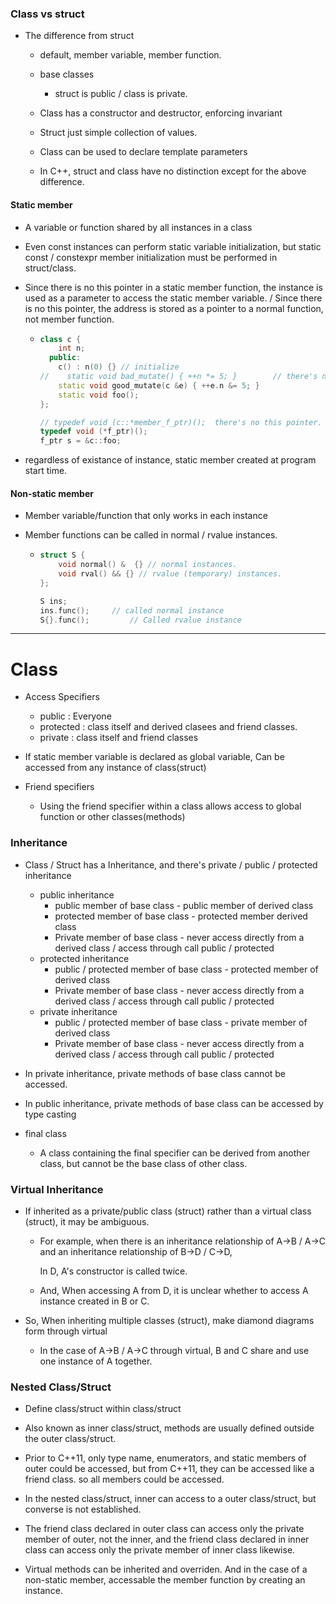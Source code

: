 ### Class vs struct

* The difference from struct

  * default, member variable, member function.

  * base classes

    * struct is public / class is  private.

  * Class has a constructor and destructor, enforcing invariant

  * Struct just simple collection of values.

  * Class can be used to declare template parameters

    

  * In C++, struct and class have no distinction except for the above difference.

#### Static member

* A variable or function shared by all instances in a class

* Even const instances can perform static variable initialization, but static const / constexpr member initialization must be performed in struct/class.

* Since there is no this pointer in a static member function, the instance is used as a parameter to access the static member variable. /  Since there is no this pointer, the address is stored as a pointer to a normal function, not member function.

  * ```c++
    class c {
        int n;
      public:
        c() : n(0) {} // initialize
    //    static void bad_mutate() { ++n *= 5; }  		// there's no this pointer
        static void good_mutate(c &e) { ++e.n &= 5; }
      	static void foo();
    };
    
    // typedef void (c::*member_f_ptr)();  there's no this pointer.
    typedef void (*f_ptr)();
    f_ptr s = &c::foo;
    ```

* regardless of existance of instance, static member created at program start time.



#### Non-static member

* Member variable/function that only works in each instance

* Member functions can be called in normal / rvalue instances.

  * ```c++
    struct S {
        void normal() &  {} // normal instances.
        void rval() && {} // rvalue (temporary) instances.
    };
    
    S ins;
    ins.func();     // called normal instance
    S{}.func(); 		// Called rvalue instance
    ```



---

# Class

* Access Specifiers

  * public : Everyone
  * protected : class itself and derived clasees and friend classes.
  * private : class itself and friend classes
* If static member variable is declared as global variable, Can be accessed from any instance of class(struct)



* Friend specifiers
  * Using the friend specifier within a class allows access to global function or other classes(methods)



### Inheritance

* Class / Struct has a Inheritance,  and there's private / public / protected inheritance
  * public inheritance
    * public member of base class - public member of derived class
    * protected member of base class - protected member derived class
    * Private member of base class - never access directly from a derived class / access through call public / protected
  * protected inheritance
    * public / protected member of base class - protected member of derived class
    * Private member of base class - never access directly from a derived class / access through call public / protected
  * private inheritance
    * public / protected member of base class - private member of derived class
    * Private member of base class - never access directly from a derived class / access through call public / protected
    
    
  
* In private inheritance, private methods of base class cannot be accessed.

* In public inheritance, private methods of base class can be accessed by type casting



* final class
  * A class containing the final specifier can be derived from another class, but cannot be the base class of other class.



### Virtual Inheritance

* If inherited as a private/public class (struct) rather than a virtual class (struct), it may be ambiguous.

  * For example, when there is an inheritance relationship of A->B / A->C and an inheritance relationship of B->D / C->D, 

     In D, A's constructor is called twice.  

  * And, When accessing A from D, it is unclear whether to access A instance created in B or C.

* So, When inheriting multiple classes (struct), make diamond diagrams form through virtual

  * In the case of A->B / A->C through virtual, B and C share and use one instance of A together.



### Nested Class/Struct

* Define class/struct within class/struct
* Also known as inner class/struct, methods are usually defined outside the outer class/struct.
* Prior to C++11, only type name, enumerators, and static members of outer could be accessed, but from C++11, they can be accessed like a friend class. so all members could be accessed.

* In the nested class/struct, inner can access to a outer class/struct, but converse is not established.
* The friend class declared in outer class can access only the private member of outer, not the inner, and the friend class declared in inner class can access only the private member of inner class likewise.
* Virtual methods can be inherited and overriden. And in the case of a non-static member, accessable the member function by creating an instance.



